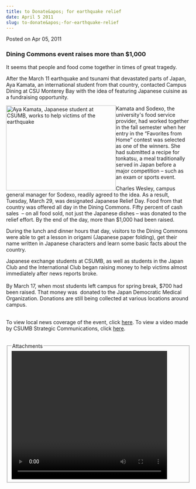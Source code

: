 ```yaml
---
title: to Donate&apos; for earthquake relief
date: April 5 2011
slug: to-donate&apos;-for-earthquake-relief
---
```


 



<span class="date">Posted on Apr 05, 2011    </span>
<h3>Dining Commons event raises more than $1,000</h3>
<p>It seems that people and food come together in times of great
tragedy.</p>
<p>After the March 11 earthquake and tsunami that devastated parts
of Japan, Aya Kamata, an international student from that country,
contacted Campus Dining at CSU Monterey Bay with the idea of
featuring Japanese cuisine as a fundraising opportunity.</p>
<p><img alt="Aya Kamata, Japanese student at CSUMB, works to help victims of the earthquake" src="https://news.csumb.edu/sites/default/files/65/attachments/news/images/ayarecipesfromhomewinner_000.jpg" style="width:300px; height:232px; float:left">Kamata and Sodexo,
the university&apos;s food service provider, had worked together in the
fall semester when her entry in the &#x201C;Favorites from Home&#x201D; contest
was selected as one of the winners. She had submitted a recipe for
tonkatsu, a meal traditionally served in Japan before a major
competition &#x2013; such as an exam or sports event.</img></p>
<p>Charles Wesley, campus general manager for Sodexo, readily
agreed to the idea. As a result, Tuesday, March 29, was designated
Japanese Relief Day. Food from that country was offered all day in
the Dining Commons. Fifty percent of cash sales&#xA0; &#x2013; on all food
sold, not just the Japanese dishes &#x2013; was donated to the relief
effort. By the end of the day, more than $1,000 had been
raised.</p>
<p>During the lunch and dinner hours that day, visitors to the
Dining Commons were able to get a lesson in origami (Japanese paper
folding), get their name written in Japanese characters and learn
some basic facts about the country.</p>
<p>Japanese exchange students at CSUMB, as well as students in the
Japan Club and the International Club began raising money to help
victims almost immediately after news reports broke.<br>
<br>
By March 17, when most students left campus for spring break, $700
had been raised. That money was&#xA0; donated to the Japan
Democratic Medical Organization. Donations are still being
collected at various locations around campus.</br></br></p>
<p>To view local news coverage of the event, click <a href="https://www.flickr.com/photos/csumbdiningserv/5572360917/" rel="nofollow">here</a>. To view a video made by CSUMB Strategic
Communications, click <a href="https://www.youtube.com/watch?v=GvBxchvVoJU" rel="nofollow">here</a>.<br>
&#xA0;</br></p>
<fieldset class="fieldgroup group-attachments">
<legend>Attachments</legend>
<div class="field field-type-emvideo field-field-attach-video">
<div class="field-items">
<div class="field-item odd">
<div class="emvideo emvideo-video emvideo-youtube">
<div class="emfield-emvideo emfield-emvideo-youtube">
<div id="emvideo-youtube-flash-wrapper-1">
<!--<object type="application/x-shockwave-flash" height="350" width="425" data="https://www.youtube.com/v/GvBxchvVoJU&amp;rel=0&amp;enablejsapi=1&amp;playerapiid=ytplayer&amp;fs=1" id="emvideo-youtube-flash-1">
          <param name="movie" value="https://www.youtube.com/v/GvBxchvVoJU&amp;rel=0&amp;enablejsapi=1&amp;playerapiid=ytplayer&amp;fs=1" />
          <param name="allowScriptAccess" value="sameDomain"/>
          <param name="quality" value="best"/>
          <param name="allowFullScreen" value="true"/>
          <param name="bgcolor" value="#FFFFFF"/>
          <param name="scale" value="noScale"/>
          <param name="salign" value="TL"/>
          <param name="FlashVars" value="playerMode=embedded" />
          <param name="wmode" value="transparent" />
        </object>-->
<video controls="" width="425" height="350">
<source src="https://r10---sn-o097znez.googlevideo.com/videoplayback?initcwndbps=3941250&amp;mt=1422327191&amp;mm=31&amp;expire=1422348869&amp;ipbits=0&amp;id=o-AODfSUxvS-iWHWoAw5hg-SGQ9Uv0m-BYEFuHK4G9io67&amp;upn=GeqOsy4cdxM&amp;signature=77E09AFDEC6BC97395F60E668F24E3E5F5D5C473.D27F90FFD30BFB6DF6848C78474135A94A67B0D9&amp;ip=198.189.249.65&amp;key=yt5&amp;itag=18&amp;pl=23&amp;sparams=dur,id,initcwndbps,ip,ipbits,itag,mm,ms,mv,pl,ratebypass,source,upn,expire&amp;dur=84.799&amp;mv=m&amp;sver=3&amp;source=youtube&amp;fexp=900718,907263,916104,923368,927622,929821,930676,936121,9406392,941004,943917,947225,948124,952302,952605,952901,955301,957103,957105,957201,959701&amp;ms=au&amp;ratebypass=yes&amp;name=GvBxchvVoJU" type="video/mp4"/></video></div>
</div>
</div>
</div>
</div>
</div>
</fieldset>





 
